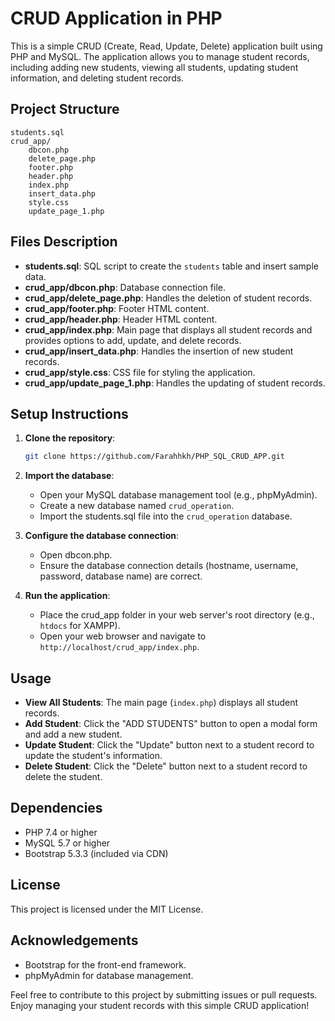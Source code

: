 # CRUD Application in PHP

This is a simple CRUD (Create, Read, Update, Delete) application built using PHP and MySQL. The application allows you to manage student records, including adding new students, viewing all students, updating student information, and deleting student records.

## Project Structure

```
students.sql
crud_app/
    dbcon.php
    delete_page.php
    footer.php
    header.php
    index.php
    insert_data.php
    style.css
    update_page_1.php
```

## Files Description

- **students.sql**: SQL script to create the `students` table and insert sample data.
- **crud_app/dbcon.php**: Database connection file.
- **crud_app/delete_page.php**: Handles the deletion of student records.
- **crud_app/footer.php**: Footer HTML content.
- **crud_app/header.php**: Header HTML content.
- **crud_app/index.php**: Main page that displays all student records and provides options to add, update, and delete records.
- **crud_app/insert_data.php**: Handles the insertion of new student records.
- **crud_app/style.css**: CSS file for styling the application.
- **crud_app/update_page_1.php**: Handles the updating of student records.

## Setup Instructions

1. **Clone the repository**:
    ```sh
    git clone https://github.com/Farahhkh/PHP_SQL_CRUD_APP.git
    ```

2. **Import the database**:
    - Open your MySQL database management tool (e.g., phpMyAdmin).
    - Create a new database named `crud_operation`.
    - Import the students.sql file into the `crud_operation` database.

3. **Configure the database connection**:
    - Open dbcon.php.
    - Ensure the database connection details (hostname, username, password, database name) are correct.

4. **Run the application**:
    - Place the crud_app folder in your web server's root directory (e.g., `htdocs` for XAMPP).
    - Open your web browser and navigate to `http://localhost/crud_app/index.php`.

## Usage

- **View All Students**: The main page (`index.php`) displays all student records.
- **Add Student**: Click the "ADD STUDENTS" button to open a modal form and add a new student.
- **Update Student**: Click the "Update" button next to a student record to update the student's information.
- **Delete Student**: Click the "Delete" button next to a student record to delete the student.

## Dependencies

- PHP 7.4 or higher
- MySQL 5.7 or higher
- Bootstrap 5.3.3 (included via CDN)

## License

This project is licensed under the MIT License.

## Acknowledgements

- Bootstrap for the front-end framework.
- phpMyAdmin for database management.

Feel free to contribute to this project by submitting issues or pull requests. Enjoy managing your student records with this simple CRUD application!

